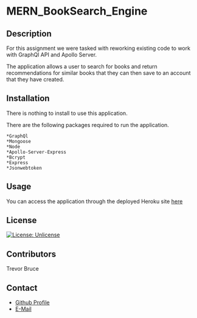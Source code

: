 # MERN_BookSearch_Engine

## Description

For this assignment we were tasked with reworking existing code to work with GraphQl API and Apollo Server. 

The application allows a user to search for books and return recommendations for similar books that they can then save to an account that they have created. 

## Installation

There is nothing to install to use this application.

There are the following packages required to run the application.

    *GraphQl
    *Mongoose
    *Node
    *Apollo-Server-Express
    *Bcrypt
    *Express
    *Jsonwebtoken

## Usage

You can access the application through the deployed Heroku site <a href="https://immense-eyrie-75045.herokuapp.com/" target="_blank">here</a>

## License

[![License: Unlicense](https://img.shields.io/badge/license-Unlicense-blue.svg)](http://unlicense.org/)

## Contributors

Trevor Bruce

## Contact

* <a href="https://github.com/tbruce00" href="_blank">Github Profile</a>
* <a href="mailto:tbnyk03@gmail.com" href="_blank">E-Mail</a>
